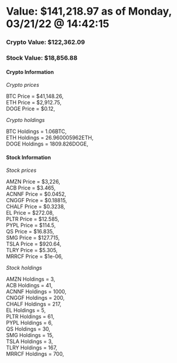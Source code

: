 # Value: $141,218.97 as of Monday, 03/21/22 @ 14:42:15 

### Crypto Value: $122,362.09

### Stock Value: $18,856.88

#### Crypto Information 
*Crypto prices* 

BTC Price = $41,148.26,  
ETH Price = $2,912.75,  
DOGE Price = $0.12,  


*Crypto holdings* 

BTC Holdings = 1.06BTC,  
ETH Holdings = 26.960005962ETH,  
DOGE Holdings = 1809.826DOGE,  


#### Stock Information 

*Stock prices* 

AMZN Price = $3,226,  
ACB Price = $3.465,  
ACNNF Price = $0.0452,  
CNGGF Price = $0.18815,  
CHALF Price = $0.3238,  
EL Price = $272.08,  
PLTR Price = $12.585,  
PYPL Price = $114.5,  
QS Price = $16.835,  
SMG Price = $127.715,  
TSLA Price = $920.64,  
TLRY Price = $5.305,  
MRRCF Price = $1e-06,  


*Stock holdings* 

AMZN Holdings = 3,  
ACB Holdings = 41,  
ACNNF Holdings = 1000,  
CNGGF Holdings = 200,  
CHALF Holdings = 217,  
EL Holdings = 5,  
PLTR Holdings = 61,  
PYPL Holdings = 6,  
QS Holdings = 30,  
SMG Holdings = 15,  
TSLA Holdings = 3,  
TLRY Holdings = 167,  
MRRCF Holdings = 700,  


